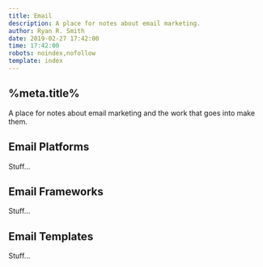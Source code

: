 ```yaml
---
title: Email
description: A place for notes about email marketing.
author: Ryan R. Smith
date: 2019-02-27 17:42:00
time: 17:42:00
robots: noindex,nofollow
template: index
---
```


## %meta.title%
A place for notes about email marketing and the work that goes into make them.

## Email Platforms
Stuff...

## Email Frameworks
Stuff...

## Email Templates
Stuff...
